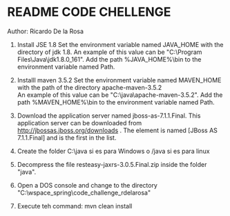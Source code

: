 README CODE CHELLENGE
=====================
Author: Ricardo De la Rosa

1. Install JSE 1.8
Set the environment variable named JAVA_HOME with the directory of jdk 1.8.
An example of this value can be "C:\Program Files\Java\jdk1.8.0_161".
Add the path %JAVA_HOME%\bin to the environment variable named Path. 

2. Installl maven 3.5.2
Set the environment variable named MAVEN_HOME with the path of the directory apache-maven-3.5.2  
An example of this value can be "C:\java\apache-maven-3.5.2".
Add the path %MAVEN_HOME%\bin to the environment variable named Path.

3. Download the application server named jboss-as-7.1.1.Final. This application server can be downloaded from  http://jbossas.jboss.org/downloads . 
The element is named [JBoss AS 7.1.1.Final] and is the first in the list.

4. Create the folder C:\java si es para Windows o /java si es para linux 

5. Decompress the file resteasy-jaxrs-3.0.5.Final.zip inside the folder "java".

6. Open a DOS console and change to the directory "C:\wspace_spring\code_challenge_rdelarosa"

7. Execute teh command: mvn clean install